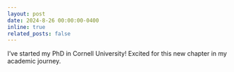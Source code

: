 ```yaml
---
layout: post
date: 2024-8-26 00:00:00-0400
inline: true
related_posts: false
---
```


I’ve started my PhD in Cornell University! Excited for this new chapter in my academic journey.

